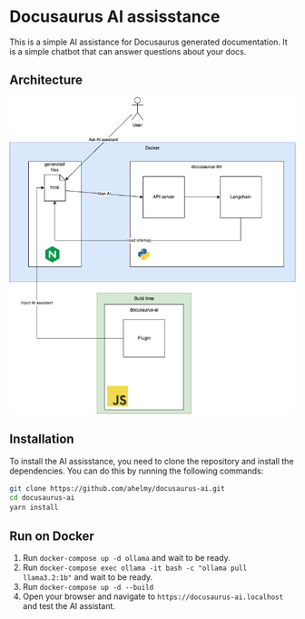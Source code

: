 # Docusaurus AI assisstance
This is a simple AI assistance for Docusaurus generated documentation. It is a simple chatbot that can answer questions about your docs.

## Architecture
![Architecture](./assets/architecture.png)

## Installation
To install the AI assisstance, you need to clone the repository and install the dependencies. You can do this by running the following commands:
```bash
git clone https://github.com/ahelmy/docusaurus-ai.git
cd docusaurus-ai
yarn install
```


## Run on Docker
1. Run `docker-compose up -d ollama` and wait to be ready.
2. Run `docker-compose exec ollama -it bash -c "ollama pull llama3.2:1b"` and wait to be ready.
3. Run `docker-compose up -d --build`
4. Open your browser and navigate to `https://docusaurus-ai.localhost` and test the AI assistant.